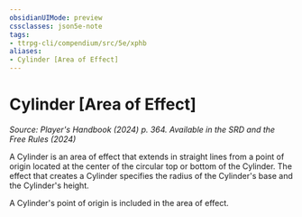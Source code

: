```yaml
---
obsidianUIMode: preview
cssclasses: json5e-note
tags:
- ttrpg-cli/compendium/src/5e/xphb
aliases:
- Cylinder [Area of Effect]
---
```

# Cylinder [Area of Effect]
*Source: Player's Handbook (2024) p. 364. Available in the <span title='Systems Reference Document (5.2)'>SRD</span> and the Free Rules (2024)* 

A Cylinder is an area of effect that extends in straight lines from a point of origin located at the center of the circular top or bottom of the Cylinder. The effect that creates a Cylinder specifies the radius of the Cylinder's base and the Cylinder's height.

A Cylinder's point of origin is included in the area of effect.